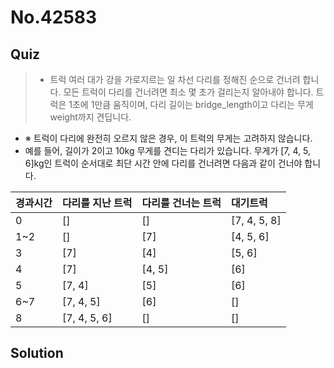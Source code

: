 # No.42583

## Quiz

> - 트럭 여러 대가 강을 가로지르는 일 차선 다리를 정해진 순으로 건너려 합니다. 모든 트럭이 다리를 건너려면 최소 몇 초가 걸리는지 알아내야 합니다. 트럭은 1초에 1만큼 움직이며, 다리 길이는 bridge_length이고 다리는 무게 weight까지 견딥니다.

- ※ 트럭이 다리에 완전히 오르지 않은 경우, 이 트럭의 무게는 고려하지 않습니다.
- 예를 들어, 길이가 2이고 10kg 무게를 견디는 다리가 있습니다. 무게가 [7, 4, 5, 6]kg인 트럭이 순서대로 최단 시간 안에 다리를 건너려면 다음과 같이 건너야 합니다.

| 경과시간 | 다리를 지난 트럭 | 다리를 건너는 트럭 | 대기트럭     |
| :------- | :--------------- | :----------------- | :----------- |
| 0        | []               | []                 | [7, 4, 5, 8] |
| 1~2      | []               | [7]                | [4, 5, 6]    |
| 3        | [7]              | [4]                | [5, 6]       |
| 4        | [7]              | [4, 5]             | [6]          |
| 5        | [7, 4]           | [5]                | [6]          |
| 6~7      | [7, 4, 5]        | [6]                | []           |
| 8        | [7, 4, 5, 6]     | []                 | []           |

## Solution
